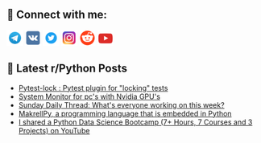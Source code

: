 ## 🔎 Connect with me:
[<img src="https://github.com/bullbesh/bullbesh/blob/main/images/Telegram.png" width="32" height="32" />](https://t.me/bullbesh)
[<img src="https://github.com/bullbesh/bullbesh/blob/main/images/VK.png" width="32" height="32" />](https://vk.com/bullbesh)
[<img src="https://github.com/bullbesh/bullbesh/blob/main/images/Twitter.png" width="32" height="32" />](https://twitter.com/bullbesh1)
[<img src="https://github.com/bullbesh/bullbesh/blob/main/images/Instagram.png" width="32" height="32" />](https://www.instagram.com/bullbesh)
[<img src="https://github.com/bullbesh/bullbesh/blob/main/images/Reddit.png" width="32" height="32" />](https://www.reddit.com/user/bullbesh)
[<img src="https://github.com/bullbesh/bullbesh/blob/main/images/YouTube.png" width="32" height="32" />](https://www.youtube.com/channel/UCtfjRs6uzgq5mfm8S06WTcg)

## 📕 Latest r/Python Posts
<!-- BLOG-POST-LIST:START -->
- [Pytest-lock : Pytest plugin for &quot;locking&quot; tests](https://www.reddit.com/r/Python/comments/1aibjf6/pytestlock_pytest_plugin_for_locking_tests/)
- [System Monitor for pc&#39;s with Nvidia GPU&#39;s](https://www.reddit.com/r/Python/comments/1aiauur/system_monitor_for_pcs_with_nvidia_gpus/)
- [Sunday Daily Thread: What&#39;s everyone working on this week?](https://www.reddit.com/r/Python/comments/1aia42i/sunday_daily_thread_whats_everyone_working_on/)
- [MakrellPy, a programming language that is embedded in Python](https://www.reddit.com/r/Python/comments/1ai9iep/makrellpy_a_programming_language_that_is_embedded/)
- [I shared a Python Data Science Bootcamp &lpar;7+ Hours, 7 Courses and 3 Projects&rpar; on YouTube](https://www.reddit.com/r/Python/comments/1ai90tn/i_shared_a_python_data_science_bootcamp_7_hours_7/)
<!-- BLOG-POST-LIST:END -->
